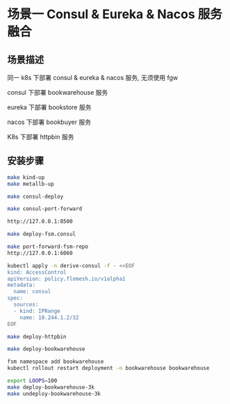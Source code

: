 # 场景一 Consul & Eureka & Nacos 服务融合

## 场景描述

同一 k8s 下部署 consul & eureka & nacos 服务, 无须使用 fgw

consul 下部署 bookwarehouse 服务

eureka 下部署 bookstore 服务

nacos 下部署 bookbuyer 服务

K8s 下部署 httpbin 服务

## 安装步骤

```bash
make kind-up
make metallb-up

make consul-deploy

make consul-port-forward

http://127.0.0.1:8500

make deploy-fsm.consul

make port-forward-fsm-repo
http://127.0.0.1:6060

kubectl apply -n derive-consul -f - <<EOF
kind: AccessControl
apiVersion: policy.flomesh.io/v1alpha1
metadata:
  name: consul
spec:
  sources:
  - kind: IPRange
    name: 10.244.1.2/32
EOF

make deploy-httpbin

make deploy-bookwarehouse

fsm namespace add bookwarehouse
kubectl rollout restart deployment -n bookwarehouse bookwarehouse

export LOOPS=100
make deploy-bookwarehouse-3k
make undeploy-bookwarehouse-3k
```




